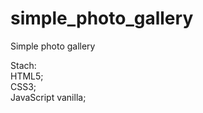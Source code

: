 # simple_photo_gallery
Simple photo gallery

Stach: <br>
HTML5; <br>
CSS3; <br>
JavaScript vanilla; <br>
